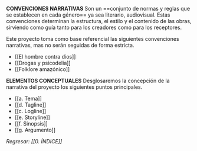 **CONVENCIONES NARRATIVAS**
Son un ==conjunto de normas y reglas que se establecen en cada género== ya sea literario, audiovisual. Estas convenciones determinan la estructura, el estilo y el contenido de las obras, sirviendo como guía tanto para los creadores como para los receptores.

Este proyecto toma como base referencial las siguientes convenciones narrativas, mas no serán seguidas de forma estricta.

- [[El hombre contra dios]]
- [[Drogas y psicodelia]]
- [[Folklore amazónico]]

**ELEMENTOS CONCEPTUALES**
Desglosaremos la concepción de la narrativa del proyecto los siguientes puntos principales.

- [[a. Tema]]
- [[d. Tagline]]
- [[c. Logline]]
- [[e. Storyline]]
- [[f. Sinopsis]]
- [[g. Argumento]]

*Regresar: [[0. ÍNDICE]]*